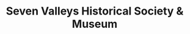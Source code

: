 ---
layout: repo
title: "Seven Valleys Historical Society & Museum"
id: 11493
permalink: repos/11493/
---